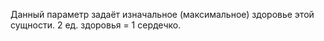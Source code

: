 Данный параметр задаёт изначальное (максимальное) здоровье этой сущности. 2 ед. здоровья = 1 сердечко.